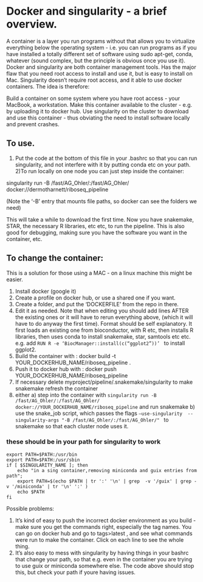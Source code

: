 # Docker and singularity - a brief overview.

A container is a layer you run programs without that allows you to virtualize everything below the operating system - i.e. you can run programs as if you have installed a totally different set of software using sudo apt-get, conda, whatever (sound complex, but the principle is obvious once you use it). Docker and singularity are both container management tools. Has the major flaw that you need root access to install and use it, but is easy to install on Mac. Singularity doesn’t require root access, and it able to use docker containers. The idea is therefore:

Build a container on some system where you have root access - your MacBook, a workstation.
Make this container available to the cluster - e.g. by uploading it to docker hub. 
Use singularity on the cluster to download and use this container - thus obviating the need to install software locally and prevent crashes.

## To use. 

1) Put the code at the bottom of this file in your .bashrc so that you can run singularity, and not interfere with it by putting conda etc on your path.
2)To run locally on one node you can just step inside the container:

singularity run -B /fast/AG_Ohler/:/fast/AG_Ohler/ docker://dermotharnett/riboseq_pipeline

(Note the ‘-B’ entry that mounts file paths, so docker can see the folders we need)

This will take a while to download the first time. Now you have snakemake, STAR, the necessary R libraries, etc etc, to run the pipeline. This is also good for debugging, making sure you have the software you want in the container, etc.

## To change the container:
This is a solution for those using a MAC - on a linux machine this might be easier.
1) Install docker (google it)
2) Create a profile on docker hub, or use a shared one if you want.
3) Create a folder, and put the ‘DOCKERFILE’ from the repo in there.
4) Edit it as needed. Note that when editing you should add lines AFTER the existing ones or it will have to rerun everything above, (which it will have to do anyway the first time). Format should be self explanatory. It first loads an existing one from bioconductor, with R etc, then installs R libraries, then uses conda to install snakemake, star, samtools etc etc.
    e.g. add ```RUN R -e ‘BiocManager::install(c(“ggplot2”))’ ``` to install ggplot2.
5) Build the container with : docker build -t YOUR_DOCKERHUB_NAME/riboseq_pipeline .
6) Push it to docker hub with  : docker push YOUR_DOCKERHUB_NAME/riboseq_pipeline
7) If necessary delete myproject/pipeline/.snakemake/singularity to make snakemake refresh the container
8) either 
    a) step into the container with `singularity run -B /fast/AG_Ohler/:/fast/AG_Ohler/ docker://YOUR_DOCKERHUB_NAME/riboseq_pipeline` and run snakemake
    b) use the snake_job script, which passes the flags ```—use-singularity  --singularity-args "-B /fast/AG_Ohler/:/fast/AG_Ohler/" ``` to snakemake so that each cluster node uses it.



### these should be in your path for singularity to work
```
export PATH=$PATH:/usr/bin
export PATH=$PATH:/usr/sbin
if [ $SINGULARITY_NAME ]; then
    echo "in a sing container,removing miniconda and guix entries from path";
    export PATH=$(echo $PATH | tr ':' '\n' | grep  -v '/guix' | grep -v '/miniconda' | tr '\n' ':' )
    echo $PATH
fi
```

Possible problems:
1) It’s kind of easy to push the incorrect docker environment as you build - make sure you get the commands right, especially the tag names. You can go on docker hub and go to tags>latest , and see what commands were run to make the container. Click on each line to see the whole thing.
2) It’s also easy to mess with singularity by having things in your bashrc that change your path, so that e.g. even in the container you are trying to use guix or miniconda somewhere else. The code above should stop this, but check your path if youre having issues.


